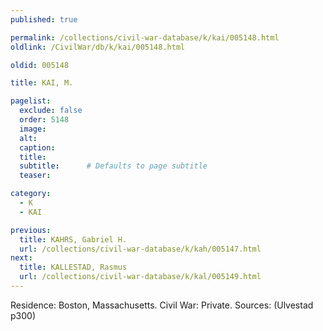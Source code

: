 ```yaml
---
published: true

permalink: /collections/civil-war-database/k/kai/005148.html
oldlink: /CivilWar/db/k/kai/005148.html

oldid: 005148

title: KAI, M.

pagelist:
  exclude: false
  order: 5148
  image: 
  alt:
  caption:
  title:
  subtitle:      # Defaults to page subtitle
  teaser:

category: 
  - K 
  - KAI

previous:
  title: KAHRS, Gabriel H.
  url: /collections/civil-war-database/k/kah/005147.html  
next:
  title: KALLESTAD, Rasmus
  url: /collections/civil-war-database/k/kal/005149.html   
---
```

Residence: Boston, Massachusetts. Civil War: Private. Sources: (Ulvestad p300)